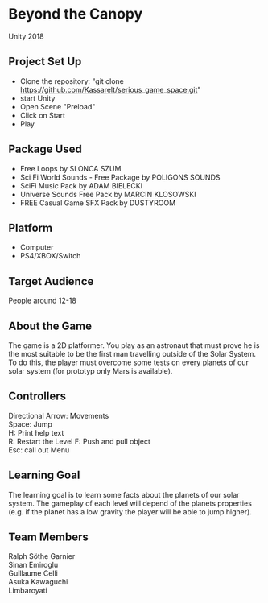 ﻿# Beyond the Canopy  
  
Unity 2018  
  
## Project Set Up  
  
- Clone the repository: "git clone https://github.com/Kassarelt/serious_game_space.git"  
- start Unity  
- Open Scene "Preload"  
- Click on Start  
- Play  
  
## Package Used  
  
- Free Loops by SLONCA SZUM
- Sci Fi World Sounds - Free Package by POLIGONS SOUNDS
- SciFi Music Pack by ADAM BIELECKI
- Universe Sounds Free Pack by MARCIN KLOSOWSKI
- FREE Casual Game SFX Pack by DUSTYROOM
  
## Platform  
  
- Computer  
- PS4/XBOX/Switch  
  
## Target Audience  
  
People around 12-18  
  
## About the Game  
  
The game is a 2D platformer. You play as an astronaut that must prove he is the most suitable to be the first man travelling outside of the Solar System. To do this, the player must overcome some tests on every planets of our solar system (for prototyp only Mars is available).
  
## Controllers  
  
Directional Arrow: Movements  
Space: Jump  
H: Print help text  
R: Restart the Level
F: Push and pull object  
Esc: call out Menu 

## Learning Goal  
  
The learning goal is to learn some facts about the planets of our solar system. The gameplay of each level will depend of the planets properties (e.g. if the planet has a low gravity the player will be able to jump higher).
  
## Team Members  
   
Ralph Söthe Garnier  
Sinan Emiroglu  
Guillaume Celli  
Asuka Kawaguchi  
Limbaroyati